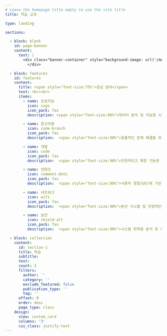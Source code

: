 ```yaml
---
# Leave the homepage title empty to use the site title
title: 학습 교과

type: landing

sections:

  - block: blank
    id: page-banner
    content:
      text: |
        <div class="banner-container" style="background-image: url('/media/study.jpg'); height: 400px; width: 100vw; background-size: cover; background-position: center; position: relative; left: 50%; right: 50%; margin-left: -50vw; margin-right: -50vw;">
          </div>  

  - block: features
    id: features
    content:
      title: <span style="font-size:75%">관심 분야</span>
      text: <br><br>
      items:
        - name: 인공지능
          icon: cogs
          icon_pack: fas
          description: <span style="font-size:90%">데이터 분석 및 지능형 시스템 구축을 위한 머신러닝 기술 연구 및 적용</span><br><br>

        - name: 알고리즘
          icon: code-branch
          icon_pack: fas
          description:  <span style="font-size:90%">효율적인 문제 해결을 위한 자료구조 및 알고리즘 설계</span><br><br>

        - name: 개발
          icon: code
          icon_pack: fas
          description:  <span style="font-size:90%">안정적이고 확장 가능한 웹/앱 서비스 개발 및 소프트웨어 아키텍처 설계</span><br><br>

        - name: 컨텐츠
          icon: comment-dots
          icon_pack: fas
          description:  <span style="font-size:90%">사용자 경험(UX)에 기반한 창의적인 인터랙티브 콘텐츠 기획 및 제작</span><br><br>

        - name: 네트워크
          icon: wifi
          icon_pack: fas
          description:  <span style="font-size:90%">분산 시스템 및 안정적인 서비스 통신을 위한 네트워크 프로토콜 이해</span><br><br>

        - name: 보안
          icon: shield-alt
          icon_pack: fas
          description:  <span style="font-size:90%">시스템 취약점 분석 및 시큐어 코딩을 통한 견고한 소프트웨어 보안 구축</span><br><br>

  - block: collection
    content:
      id: section-1
      title: 학습
      subtitle:
      text:
      count: 3
      filters:
        author: ''
        category: ''
        exclude_featured: false
        publication_type: ''
        tag: ''
      offset: 0
      order: desc
      page_type: class
    design:
      view: custom_card
      columns: '3'
      css_class: justify-text
---
```

